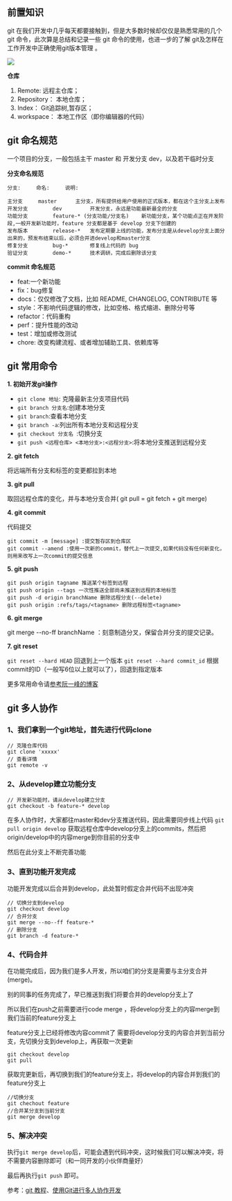 <!--
 * @Author: your name
 * @Date: 2020-06-05 22:01:51
<<<<<<< HEAD
 * @LastEditTime: 2020-06-06 18:14:00
=======
 * @LastEditTime: 2020-06-06 01:20:54
>>>>>>> 1182f0075db9694a35cc10a1c6601f9044679237
 * @LastEditors: Please set LastEditors
 * @Description: In User Settings Edit
 * @FilePath: \vuepress-blog\docs\blog\Other-Library\Git Document Library\git.md
--> 
## 前置知识
git 在我们开发中几乎每天都要接触到，但是大多数时候却仅仅是熟悉常用的几个 git 命令，此次算是总结和记录一些 git 命令的使用，也进一步的了解 git及怎样在工作开发中正确使用git版本管理 。

![](https://i.loli.net/2020/06/06/UpLvKRZwyW1eG9o.jpg)

**仓库**
1.  Remote: 远程主仓库；
2.  Repository： 本地仓库；
3.  Index： Git追踪树,暂存区；
4.  workspace： 本地工作区（即你编辑器的代码）

## git 命名规范
一个项目的分支，一般包括主干 master 和 开发分支 dev，以及若干临时分支

**分支命名规范**

```
分支:		命名:		说明:
 
主分支		master		主分支，所有提供给用户使用的正式版本，都在这个主分支上发布
开发分支		dev 		开发分支，永远是功能最新最全的分支
功能分支		feature-* (分支功能/分支名)	新功能分支，某个功能点正在开发阶段,一般开发新功能时，feature 分支都是基于 develop 分支下创建的
发布版本		release-*	发布定期要上线的功能，发布分支是从develop分支上面分出来的，预发布结束以后，必须合并进develop和master分支
修复分支		bug-*		修复线上代码的 bug
验证分支		demo-*      技术调研，完成后删除该分支
```
**commit 命名规范**

- feat:一个新功能
- fix：bug修复
- docs：仅仅修改了文档，比如 README, CHANGELOG, CONTRIBUTE 等
- style：不影响代码逻辑的修改，比如空格、格式缩进、删除分号等
- refactor：代码重构
- perf：提升性能的改动
- test：增加或修改测试
- chore: 改变构建流程、或者增加辅助工具、依赖库等

## git 常用命令

**1.  初始开发git操作**
   -  ```git clone 地址```: 克隆最新主分支项目代码 
   -  ```git branch 分支名```:创建本地分支
   -  ```git branch```:查看本地分支
   -  ```git branch -a```:列出所有本地分支和远程分支
   -  ```git checkout 分支名 ```:切换分支
   -  ```git push <远程仓库> <本地分支>:<远程分支>```:将本地分支推送到远程分支

**2.  git fetch**

将远端所有分支和标签的变更都拉到本地

**3.  git pull**

取回远程仓库的变化，并与本地分支合并( git pull = git fetch + git merge)

**4.  git commit**

代码提交
```
git commit -m [message] :提交暂存区到仓库区
git commit --amend :使用一次新的commit，替代上一次提交,如果代码没有任何新变化，则用来改写上一次commit的提交信息
```

**5.  git push**
```
git push origin tagname 推送某个标签到远程
git push origin --tags 一次性推送全部尚未推送到远程的本地标签
git push -d origin branchName 删除远程分支(--delete)
git push origin :refs/tags/<tagname> 删除远程标签<tagname>
```
<!-- ![](https://i.loli.net/2020/06/06/HbBJMf6axrp5nWk.jpg) -->
**6.  git merge**

git merge --no-ff branchName ：刻意制造分叉，保留合并分支的提交记录。

**7.  git reset** 
   
```git reset --hard HEAD``` 回退到上一个版本
```git reset --hard commit_id``` 根据commit的ID（一般写6位以上就可以了），回退到指定版本

更多常用命令请[参考阮一峰的博客](http://www.ruanyifeng.com/blog/2015/12/git-cheat-sheet.html)
## git 多人协作

### 1、我们拿到一个git地址，首先进行代码clone
```
// 克隆仓库代码
git clone 'xxxxx'
// 查看详情
git remote -v
```
### 2、从develop建立功能分支
```
// 开发新功能时，请从develop建立分支
git checkout -b feature-* develop
```
在多人协作时，大家都往master和dev分支推送代码，因此需要同步线上代码
```git pull origin develop``` 获取远程仓库中develop分支上的commits，然后把origin/develop中的内容merge到你目前的分支中

然后在此分支上不断完善功能

### 3、直到功能开发完成
功能开发完成以后合并到develop，此处暂时假定合并代码不出现冲突
```
// 切换分支到develop
git checkout develop
// 合并分支
git merge --no--ff feature-*
// 删除分支
git branch -d feature-*
```
### 4、代码合并
在功能完成后，因为我们是多人开发，所以咱们的分支是需要与主分支合并(merge)。

别的同事的任务完成了，早已推送到我们将要合并的develop分支上了

所以我们在push之前需要进行code merge ，将develop分支上的内容merge到我们当前的feature分支上

feature分支上已经将修改内容commit了 需要将develop分支的内容合并到当前分支，先切换分支到develop上，再获取一次更新
```
git checkout develop
git pull
```
获取完更新后，再切换到我们的feature分支上，将develop的内容合并到我们的feature分支上
```
//切换分支
git chechout feature
//合并某分支到当前分支
git merge develop
```
### 5、解决冲突
执行```git merge develop```后，可能会遇到代码冲突，这时候我们可以解决冲突，将不需要内容删除即可（和一同开发的小伙伴商量好）

最后再执行```git push``` 即可。




参考：[git 教程](https://juejin.im/post/5c67e70bf265da2de33f127c)、[使用Git进行多人协作开发](https://juejin.im/post/5ecb6b41f265da770d3dae6e)